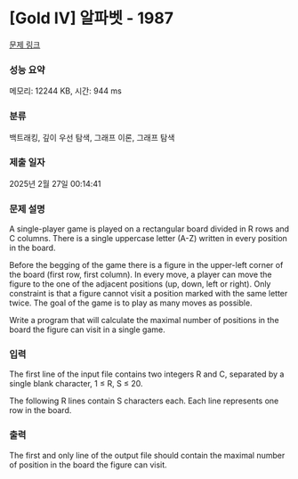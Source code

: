 # [Gold IV] 알파벳 - 1987 

[문제 링크](https://www.acmicpc.net/problem/1987) 

### 성능 요약

메모리: 12244 KB, 시간: 944 ms

### 분류

백트래킹, 깊이 우선 탐색, 그래프 이론, 그래프 탐색

### 제출 일자

2025년 2월 27일 00:14:41

### 문제 설명

<p>A single-player game is played on a rectangular board divided in R rows and C columns. There is a single uppercase letter (A-Z) written in every position in the board. </p>

<p>Before the begging of the game there is a figure in the upper-left corner of the board (first row, first column). In every move, a player can move the figure to the one of the adjacent positions (up, down, left or right). Only constraint is that a figure cannot visit a position marked with the same letter twice. The goal of the game is to play as many moves as possible. </p>

<p>Write a program that will calculate the maximal number of positions in the board the figure can visit in a single game. </p>

### 입력 

 <p>The first line of the input file contains two integers R and C, separated by a single blank character, 1 ≤ R, S ≤ 20. </p>

<p>The following R lines contain S characters each. Each line represents one row in the board. </p>

### 출력 

 <p>The first and only line of the output file should contain the maximal number of position in the board the figure can visit. </p>

